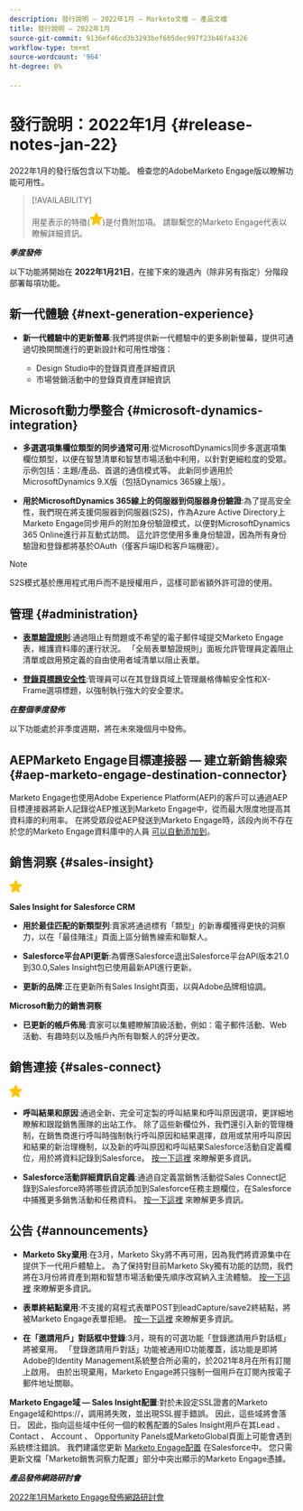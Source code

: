 ```yaml
---
description: 發行說明 — 2022年1月 — Marketo文檔 — 產品文檔
title: 發行說明 — 2022年1月
source-git-commit: 9136ef46cd3b3293bef605dec997f23b46fa4326
workflow-type: tm+mt
source-wordcount: '964'
ht-degree: 0%

---
```


# 發行說明：2022年1月 {#release-notes-jan-22}

2022年1月的發行版包含以下功能。 檢查您的AdobeMarketo Engage版以瞭解功能可用性。

>[!AVAILABILITY]
>
>用星表示的特徵(![星](assets/yellow-star.png))是付費附加項。 請聯繫您的Marketo Engage代表以瞭解詳細資訊。

**_季度發佈_**

以下功能將開始在 **2022年1月21日**，在接下來的幾週內（除非另有指定）分階段部署每項功能。

## 新一代體驗 {#next-generation-experience}

* **新一代體驗中的更新螢幕**:我們將提供新一代體驗中的更多刷新螢幕，提供可通過切換開關進行的更新設計和可用性增強：

   * Design Studio中的登錄頁資產詳細資訊
   * 市場營銷活動中的登錄頁資產詳細資訊

## Microsoft動力學整合 {#microsoft-dynamics-integration}

* **多選選項集欄位類型的同步通常可用**:從MicrosoftDynamics同步多選選項集欄位類型，以便在智慧清單和智慧市場活動中利用，以針對更細粒度的受眾。 示例包括：主題/產品、首選的通信模式等。 此新同步適用於MicrosoftDynamics 9.X版（包括Dynamics 365線上版）。

* **用於MicrosoftDynamics 365線上的伺服器到伺服器身份驗證**:為了提高安全性，我們現在將支援伺服器到伺服器(S2S)，作為Azure Active Directory上Marketo Engage同步用戶的附加身份驗證模式，以便對MicrosoftDynamics 365 Online進行非互動式訪問。 這允許您使用多重身份驗證，因為所有身份驗證和登錄都將基於OAuth（僅客戶端ID和客戶端機密）。

>[!NOTE]
>
>S2S模式基於應用程式用戶而不是授權用戶，這樣可節省額外許可證的使用。

## 管理 {#administration}

* **[表單驗證規則](/help/marketo/product-docs/administration/settings/global-form-validation-rules.md)**:通過阻止有問題或不希望的電子郵件域提交Marketo Engage表，維護資料庫的運行狀況。 「全局表單驗證規則」面板允許管理員定義阻止清單或啟用預定義的自由使用者域清單以阻止表單。

* **[登錄頁標題安全性](/help/marketo/product-docs/administration/settings/landing-page-headers.md)**:管理員可以在其登錄頁域上管理嚴格傳輸安全性和X-Frame選項標題，以強制執行強大的安全要求。

**_在整個季度發佈_**

以下功能處於非季度週期，將在未來幾個月中發佈。

## AEPMarketo Engage目標連接器 — 建立新銷售線索 {#aep-marketo-engage-destination-connector}

Marketo Engage也使用Adobe Experience Platform(AEP)的客戶可以通過AEP目標連接器將新人記錄從AEP推送到Marketo Engage中，從而最大限度地提高其資料庫的利用率。 在將受眾段從AEP發送到Marketo Engage時，該段內尚不存在於您的Marketo Engage資料庫中的人員 [可以自動添加到](/help/marketo/product-docs/core-marketo-concepts/smart-lists-and-static-lists/static-lists/push-an-adobe-experience-platform-segment-to-a-marketo-static-list.md)。

## 銷售洞察 {#sales-insight}

![（星號）](assets/yellow-star.png)

**Sales Insight for Salesforce CRM**

* **用於最佳匹配的新類型列**:賣家將通過標有「類型」的新專欄獲得更快的洞察力，以在「最佳賭注」頁面上區分銷售線索和聯繫人。

* **Salesforce平台API更新**:為響應Salesforce退出Salesforce平台API版本21.0到30.0,Sales Insight包已使用最新API進行更新。

* **更新的品牌**:正在更新所有Sales Insight頁面，以與Adobe品牌相協調。

**Microsoft動力的銷售洞察**

* **已更新的帳戶佈局**:賣家可以集體瞭解頂級活動，例如：電子郵件活動、Web活動、有趣時刻以及帳戶內所有聯繫人的評分更改。

## 銷售連接 {#sales-connect}

![（星號）](assets/yellow-star.png)

* **呼叫結果和原因**:通過全新、完全可定製的呼叫結果和呼叫原因選項，更詳細地瞭解和跟蹤銷售團隊的出站工作。 除了這些新欄位外，我們還引入新的管理機制，在銷售商進行呼叫時強制執行呼叫原因和結果選擇，啟用或禁用呼叫原因和結果的新治理機制，以及新的呼叫原因和呼叫結果Salesforce活動自定義欄位，用於將資料記錄到Salesforce。 [按一下這裡](https://nation.marketo.com/t5/product-blogs/sales-connect-enhancements-to-call-outcomes-q1-22-release/ba-p/319812) 來瞭解更多資訊。

* **Salesforce活動詳細資訊自定義**:通過自定義當銷售活動從Sales Connect記錄到Salesforce時將哪些資訊添加到Salesforce任務主題欄位，在Salesforce中捕獲更多銷售活動和任務資料。 [按一下這裡](https://nation.marketo.com/t5/product-blogs/sales-connect-enahncements-to-activity-logging-to-salesforce-q1/ba-p/319819) 來瞭解更多資訊。

## 公告 {#announcements}

* **Marketo Sky棄用**:在3月，Marketo Sky將不再可用，因為我們將資源集中在提供下一代用戶體驗上。 為了保持對目前Marketo Sky獨有功能的訪問，我們將在3月份將資產到期和智慧市場活動優先順序改寫納入主流體驗。 [按一下這裡](https://nation.marketo.com/t5/the-next-generation-experience/marketo-sky-deprecation-notice/ba-p/320115#M33) 來瞭解更多資訊。

* **表單終結點棄用**:不支援的寫程式表單POST到leadCapture/save2終結點，將被Marketo Engage表單拒絕。 [按一下這裡](https://nation.marketo.com/t5/product-documents/updated-october-2021-upcoming-changes-to-the-marketo-engage-form/ta-p/306631) 來瞭解更多資訊。

* **在「邀請用戶」對話框中登錄**:3月，現有的可選功能「登錄邀請用戶對話框」將被棄用。 「登錄邀請用戶對話」功能被通用ID功能覆蓋，該功能是即將Adobe的Identity Management系統整合所必需的，於2021年8月在所有訂閱上啟用。 由於出現棄用，Marketo Engage將只強制一個用戶在訂閱內按電子郵件地址關聯。

**Marketo Engage域 — Sales Insight配置**:對於未設定SSL證書的Marketo Engage域和https://，調用將失敗，並出現SSL握手錯誤。 因此，這些域將會落日。 因此，指向這些域中任何一個的較舊配置的Sales Insight用戶在其Lead 、 Contact 、 Account 、 Opportunity Panels或MarketoGlobal頁面上可能會遇到系統標注錯誤。 我們建議您更新 [Marketo Engage配置](/help/marketo/product-docs/marketo-sales-insight/msi-for-salesforce/configuration/configure-marketo-sales-insight-in-salesforce-enterprise-unlimited.md) 在Salesforce中。 您只需更新文檔「Marketo銷售洞察力配置」部分中突出顯示的Marketo Engage憑據。

**_產品發佈網路研討會_**

[2022年1月Marketo Engage發佈網路研討會](https://engage.marketo.com/2022_January_Release_Webinar_DemandPage.html)
